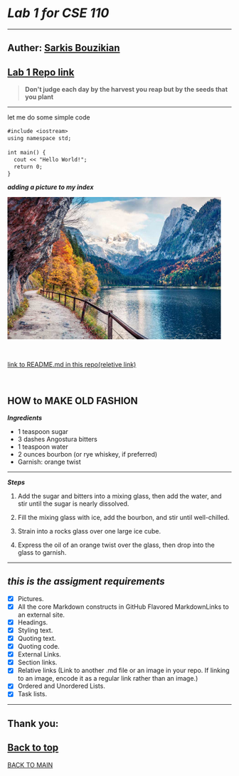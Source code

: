 # ***Lab 1 for CSE 110***
---
Auther: **[Sarkis Bouzikian](https://github.com/oplikos)**
---
[Lab 1 Repo link](https://github.com/oplikos/CSE110LAB)
---
> **Don't judge each day by the harvest you reap but by the seeds that you plant**
---


let me do some simple code 
```
#include <iostream>
using namespace std;

int main() {
  cout << "Hello World!";
  return 0;
}
```

***adding a picture to my index***

![picture](image.jpg)


<br>

[link to README.md in this repo(reletive link)](README.md)

<br>

**HOW to MAKE OLD FASHION**
---
***Ingredients***
- 1 teaspoon sugar
- 3 dashes Angostura bitters
- 1 teaspoon water
- 2 ounces bourbon (or rye whiskey, if preferred)
- Garnish: orange twist
---
***Steps***

1. Add the sugar and bitters into a mixing glass, then add the water, and stir until the sugar is nearly dissolved.

2. Fill the mixing glass with ice, add the bourbon, and stir until well-chilled.

3. Strain into a rocks glass over one large ice cube.

4. Express the oil of an orange twist over the glass, then drop into the glass to garnish.

---
***this is the assigment requirements*** 
---
- [x] Pictures.
- [x] All the core Markdown constructs in GitHub Flavored MarkdownLinks to an external site.
- [x] Headings.
- [x] Styling text.
- [x] Quoting text.
- [x] Quoting code.
- [x] External Links.
- [x] Section links.
- [x] Relative links (Link to another .md file or an image in your repo. If linking to an image, encode it as a regular link rather than an image.)
- [x] Ordered and Unordered Lists.
- [x] Task lists.
---
Thank you:
---
[Back to top](#lab-1-for-cse-110) 
---
[BACK TO MAIN](https://github.com/oplikos/CSE110LAB/tree/main)
